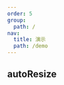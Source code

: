 ```yaml
---
order: 5
group:
  path: /
nav:
  title: 演示
  path: /demo
---
```


## autoResize

<code src="../examples/autoResize.tsx" />
